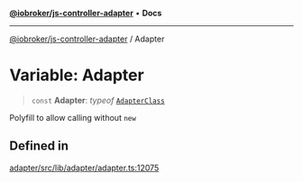 [**@iobroker/js-controller-adapter**](../README.md) • **Docs**

***

[@iobroker/js-controller-adapter](../globals.md) / Adapter

# Variable: Adapter

> `const` **Adapter**: *typeof* [`AdapterClass`](../classes/AdapterClass.md)

Polyfill to allow calling without `new`

## Defined in

[adapter/src/lib/adapter/adapter.ts:12075](https://github.com/ioBroker/ioBroker.js-controller/blob/1e3f92f91943b544535e021f5e14acf9ed5c82e5/packages/adapter/src/lib/adapter/adapter.ts#L12075)
